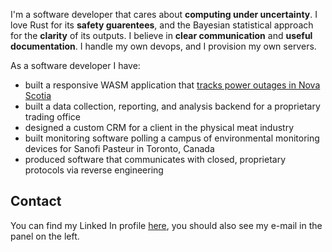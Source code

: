I'm a software developer that cares about **computing under uncertainty**. I love Rust for its **safety guarentees**, and the Bayesian statistical
approach for the **clarity** of its outputs. I believe in **clear communication** and **useful documentation**. I handle my own devops, and I 
provision my own servers. 

As a software developer I have:
* built a responsive WASM application that [tracks power outages in Nova Scotia](https://outages.dataheck.com)
* built a data collection, reporting, and analysis backend for a proprietary trading office
* designed a custom CRM for a client in the physical meat industry
* built monitoring software polling a campus of environmental monitoring devices for Sanofi Pasteur in Toronto, Canada
* produced software that communicates with closed, proprietary protocols via reverse engineering

## Contact

You can find my Linked In profile [here](https://www.linkedin.com/in/matthew-scheffel/), you should also see my e-mail in the panel on the left.
